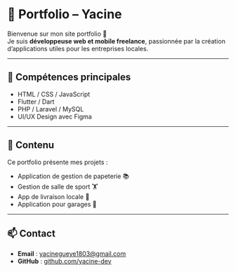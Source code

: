 # 💼 Portfolio – Yacine

Bienvenue sur mon site portfolio 👋  
Je suis **développeuse web et mobile freelance**, passionnée par la création d’applications utiles pour les entreprises locales.

---

## 🌟 Compétences principales
- HTML / CSS / JavaScript
- Flutter / Dart
- PHP / Laravel / MySQL
- UI/UX Design avec Figma

---

## 📁 Contenu
Ce portfolio présente mes projets :
- Application de gestion de papeterie 📚
- Gestion de salle de sport 🏋️
- App de livraison locale 🛵
- Application pour garages 🚗

---

## 📫 Contact
- **Email** : yacinegueye1803@gmail.com 
- **GitHub** : [github.com/yacine-dev](https://github.com/yacine1803)
